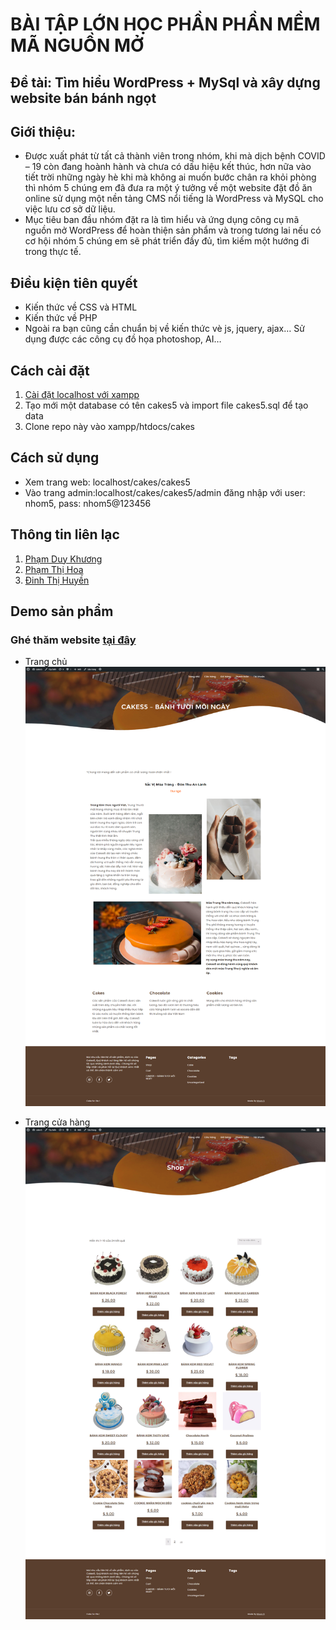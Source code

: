 # BÀI TẬP LỚN HỌC PHẦN PHẦN MỀM MÃ NGUỒN MỞ
## Đề tài: Tìm hiểu WordPress + MySql và xây dựng website bán bánh ngọt

## Giới thiệu:
- Được xuất phát từ tất cả thành viên trong nhóm, khi mà dịch bệnh COVID – 19 còn đang hoành hành và chưa có dấu hiệu kết thúc, hơn nữa vào tiết trời những ngày hè khi mà không ai muốn bước chân ra khỏi phòng thì nhóm 5 chúng em đã đưa ra một ý tưởng về một website đặt đồ ăn online sử dụng một nền tảng CMS nổi tiếng là WordPress và MySQL cho việc lưu cơ sở dữ liệu.
- Mục tiêu ban đầu nhóm đặt ra là tìm hiểu và ứng dụng công cụ mã nguồn mở WordPress để hoàn thiện sản phẩm và trong tương lai nếu có cơ hội nhóm 5 chúng em sẽ phát triển đầy đủ, tìm kiếm một hướng đi trong thực tế.

## Điều kiện tiên quyết
-  Kiến thức về CSS và HTML
- Kiến thức về PHP
- Ngoài ra bạn cũng cần chuẩn bị về kiến thức vè js, jquery, ajax… Sử dụng được các công cụ đồ họa photoshop, AI…

## Cách cài đặt
1. [Cài đặt localhost với xampp](https://www.apachefriends.org/download.html)
2. Tạo mới một database có tên cakes5 và import file cakes5.sql để tạo data
3. Clone repo này vào xampp/htdocs/cakes

## Cách sử dụng
- Xem trang web: localhost/cakes/cakes5
- Vào trang admin:localhost/cakes/cakes5/admin đăng nhập với user: nhom5, pass: nhom5@123456

## Thông tin liên lạc
1. [Phạm Duy Khương](https://www.facebook.com/khuongduy1110)
2. [Phạm Thị Hoa](https://www.facebook.com/p.hoa2000/)
3. [Đinh Thị Huyền](https://www.facebook.com/dinhthihuyen19)

## Demo sản phẩm
### Ghé thăm website [tại đây](https://fauceter.club/)
- Trang chủ<br>
![alt](https://github.com/KhuongDuy-1110/cakes5/blob/master/screencapture-fauceter-club-2021-09-02-21_14_54.png)

- Trang cửa hàng<br>
![alt](https://github.com/KhuongDuy-1110/cakes5/blob/master/screencapture-fauceter-club-shop-2021-09-02-21_23_08.png)

